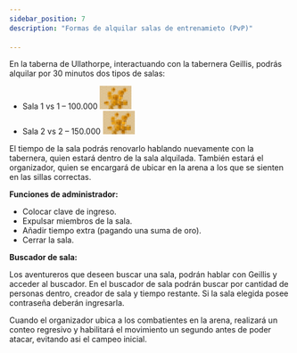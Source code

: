 ```yaml
---
sidebar_position: 7
description: "Formas de alquilar salas de entrenamieto (PvP)"

---
```


En la taberna de Ullathorpe, interactuando con la tabernera Geillis, podrás alquilar por 30 minutos dos tipos de salas: 

  -	Sala 1 vs 1 – 100.000 ![Monedas de Oro](/combat/gold.png)
  -	Sala 2 vs 2 – 150.000 ![Monedas de Oro](/combat/gold.png)
  
El tiempo de la sala podrás renovarlo hablando nuevamente con la tabernera, quien estará dentro de la sala alquilada. También estará el organizador, quien se encargará de ubicar en la arena a los que se sienten en las sillas correctas.

**Funciones de administrador:** 

-	Colocar clave de ingreso.
-	Expulsar miembros de la sala.
-	Añadir tiempo extra (pagando una suma de oro).
-	Cerrar la sala.

**Buscador de sala:**

Los aventureros que deseen buscar una sala, podrán hablar con Geillis y acceder al buscador. 
En el buscador de sala podrán buscar por cantidad de personas dentro, creador de sala y tiempo restante. Si la sala elegida posee contraseña deberán ingresarla.

Cuando el organizador ubica a los combatientes en la arena, realizará un conteo regresivo y habilitará el movimiento un segundo antes de poder atacar, evitando asi el campeo inicial.

